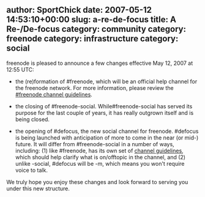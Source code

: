 author: SportChick
date: 2007-05-12 14:53:10+00:00
slug: a-re-de-focus
title: A Re-/De-focus
category: community
category: freenode
category: infrastructure
category: social
---
freenode is pleased to announce a few changes effective May 12, 2007 at 12:55 UTC:



	
  * the (re)formation of #freenode, which will be an official help channel for the freenode network.  For more information, please review the [#freenode channel guidelines](http://freenode.net/poundfreenode.shtml).

	
  * the   closing of #freenode-social.  While#freenode-social has served its purpose for the last couple of years, it has really outgrown itself and is being closed.

	
  * the opening of #defocus, the new social channel for freenode.  #defocus is being launched with anticipation of more to come in the near (or mid-) future. It will differ from #freenode-social in a number of ways, including: (1) like #freenode, has its own set of [channel guidelines](http://freenode.net/pounddefocus.shtml), which should help clarify what is on/offtopic in the channel, and (2) unlike -social, #defocus will be -m, which means you won't require voice to talk.


We truly hope you enjoy these changes and look forward to serving you under this new structure.
